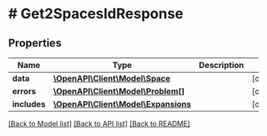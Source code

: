 # # Get2SpacesIdResponse

## Properties

Name | Type | Description | Notes
------------ | ------------- | ------------- | -------------
**data** | [**\OpenAPI\Client\Model\Space**](Space.md) |  | [optional]
**errors** | [**\OpenAPI\Client\Model\Problem[]**](Problem.md) |  | [optional]
**includes** | [**\OpenAPI\Client\Model\Expansions**](Expansions.md) |  | [optional]

[[Back to Model list]](../../README.md#models) [[Back to API list]](../../README.md#endpoints) [[Back to README]](../../README.md)
